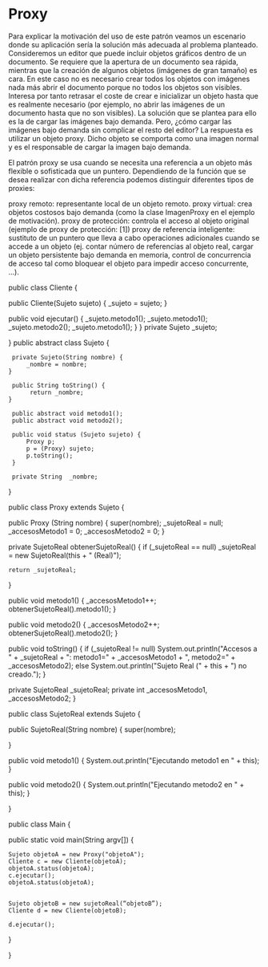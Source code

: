 # Proxy
﻿Para explicar la motivación del uso de este patrón veamos un escenario donde su aplicación sería la solución más adecuada al problema planteado.
 Consideremos un editor que puede incluir objetos gráficos dentro de un documento. Se requiere que la apertura de un documento sea rápida, 
mientras que la creación de algunos objetos (imágenes de gran tamaño) es cara. En este caso no es necesario crear todos los objetos con 
imágenes nada más abrir el documento porque no todos los objetos son visibles. Interesa por tanto retrasar el coste de crear e inicializar 
un objeto hasta que es realmente necesario (por ejemplo, no abrir las imágenes de un documento hasta que no son visibles). La solución que se 
plantea para ello es la de cargar las imágenes bajo demanda. Pero, ¿cómo cargar las imágenes bajo demanda sin complicar el resto del editor?
 La respuesta es utilizar un objeto proxy. Dicho objeto se comporta como una imagen normal y es el responsable de cargar la imagen bajo demanda.

El patrón proxy se usa cuando se necesita una referencia a un objeto más flexible o sofisticada que un puntero. Dependiendo de la función que se
desea realizar con dicha referencia podemos distinguir diferentes tipos de proxies:

proxy remoto: representante local de un objeto remoto.
proxy virtual: crea objetos costosos bajo demanda (como la clase ImagenProxy en el ejemplo de motivación).
proxy de protección: controla el acceso al objeto original (ejemplo de proxy de protección: [1])
proxy de referencia inteligente: sustituto de un puntero que lleva a cabo operaciones adicionales cuando se accede a un objeto
 (ej. contar número de referencias al objeto real, cargar un objeto persistente bajo demanda en memoria, control de concurrencia de acceso 
tal como bloquear el objeto para impedir acceso concurrente, …).


public class Cliente {



  public Cliente(Sujeto sujeto) {
       _sujeto = sujeto; 
  }

  public void ejecutar() {
        _sujeto.metodo1();
        _sujeto.metodo1();
        _sujeto.metodo2();
        _sujeto.metodo1();
  }
}
     private Sujeto _sujeto;
      
 }
   public abstract class Sujeto {

     private Sujeto(String nombre) { 
         _nombre = nombre; 
    }
 
     public String toString() { 
          return _nombre; 
    }

     public abstract void metodo1();
     public abstract void metodo2();

     public void status (Sujeto sujeto) {
         Proxy p;
         p = (Proxy) sujeto;
         p.toString();
     }   
 
     private String  _nombre;
}

public class Proxy extends Sujeto {

  public Proxy (String nombre) {
     super(nombre);
    _sujetoReal = null;
   _accesosMetodo1 = 0;
   _accesosMetodo2 = 0;
  }


  private SujetoReal obtenerSujetoReal() {
    if (_sujetoReal == null)
      _sujetoReal = new SujetoReal(this + " (Real)");

    return _sujetoReal;
  }

  public void metodo1() { 
    _accesosMetodo1++; 
    obtenerSujetoReal().metodo1(); 
  }

  public void metodo2() { 
    _accesosMetodo2++;
    obtenerSujetoReal().metodo2(); 
  }

  public void toString() {
    if (_sujetoReal != null)
      System.out.println("Accesos a " + _sujetoReal + 
                         ": metodo1=" + _accesosMetodo1 + 
                         ", metodo2=" + _accesosMetodo2);
    else 
      System.out.println("Sujeto Real (" + this + ") no creado.");
  }

  private SujetoReal _sujetoReal; 
  private int  _accesosMetodo1, _accesosMetodo2;
}


public class SujetoReal extends Sujeto {

  public SujetoReal(String nombre) { 
     super(nombre); 

  }

  public void metodo1()  {
      System.out.println("Ejecutando metodo1 en " + this);
   }

  public void metodo2() {
      System.out.println("Ejecutando metodo2 en " + this);
   }

}


public class Main {

   public static void main(String argv[]) {

    Sujeto objetoA = new Proxy("objetoA");
    Cliente c = new Cliente(objetoA);
    objetoA.status(objetoA);
    c.ejecutar();
    objetoA.status(objetoA);

  
    Sujeto objetoB = new sujetoReal(“objetoB”);
    Cliente d = new Cliente(objetoB);
    
    d.ejecutar();
  }

}
